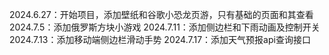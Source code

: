 2024.6.27：开始项目，添加壁纸和谷歌小恐龙页游，只有基础的页面和其查看  
2024.7.5：添加俄罗斯方块小游戏
2024.7.11：添加侧边栏和下雨动画及控制开关  
2024.7.13：添加移动端侧边栏滑动手势
2024.7.17：添加天气预报api查询接口